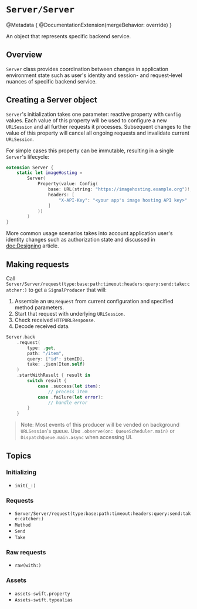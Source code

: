 # ``Server/Server``

@Metadata {
    @DocumentationExtension(mergeBehavior: override)
}

An object that represents specific backend service.

## Overview

`Server` class provides coordination between changes in application environment state such as user's identity and session- and request-level nuances of specific backend service.

## Creating a Server object

`Server`'s initialization takes one parameter: reactive property with ``Config`` values. Each value of this property will be used to configure a new `URLSession` and all further requests it processes. Subsequent changes to the value of this property will cancel all ongoing requests and invalidate current `URLSession`. 

For simple cases this property can be immutable, resulting in a single `Server`'s lifecycle:

```swift
extension Server {
    static let imageHosting =
        Server(
            Property(value: Config(
                base: URL(string: "https://imagehosting.example.org")!,
                headers: [
                    "X-API-Key": "<your app's image hosting API key>"
                ]
            ))
        )
}
```

More common usage scenarios takes into account application user's identity changes such as authorization state and discussed in <doc:Designing> article.

## Making requests

Call ``Server/Server/request(type:base:path:timeout:headers:query:send:take:catcher:)`` to get a `SignalProducer` that will:

1. Assemble an `URLRequest` from current configuration and specified method parameters.
2. Start that request with underlying `URLSession`.
3. Check received `HTTPURLResponse`.
4. Decode received data.

```swift
Server.back
    .request(
        type: .get,
        path: "/item",
        query: ["id": itemID],
        take: .json(Item.self)
    )
    .startWithResult { result in
        switch result {
            case .success(let item):
                // process item
            case .failure(let error):
                // handle error
        }
    }
```

> Note: Most events of this producer will be vended on background `URLSession`'s queue. Use `.observe(on: QueueScheduler.main)` or `DispatchQueue.main.async` when accessing UI.

## Topics

### Initializing

- ``init(_:)``

### Requests

- ``Server/Server/request(type:base:path:timeout:headers:query:send:take:catcher:)``
- ``Method``
- ``Send``
- ``Take``

### Raw requests

- ``raw(with:)``

### Assets

- ``assets-swift.property``
- ``Assets-swift.typealias``
